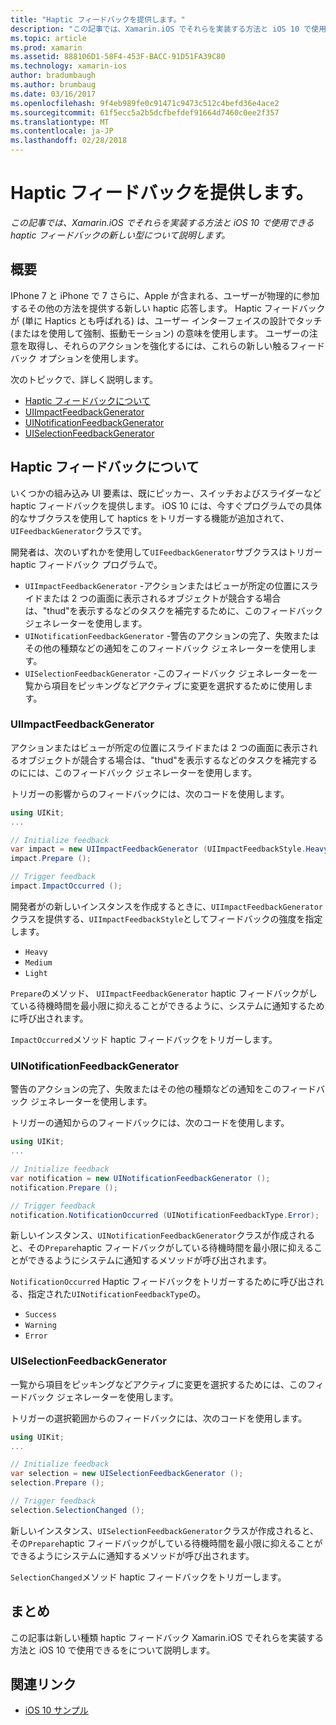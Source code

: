 ```yaml
---
title: "Haptic フィードバックを提供します。"
description: "この記事では、Xamarin.iOS でそれらを実装する方法と iOS 10 で使用できる haptic フィードバックの新しい型について説明します。"
ms.topic: article
ms.prod: xamarin
ms.assetid: 888106D1-58F4-453F-BACC-91D51FA39C80
ms.technology: xamarin-ios
author: bradumbaugh
ms.author: brumbaug
ms.date: 03/16/2017
ms.openlocfilehash: 9f4eb989fe0c91471c9473c512c4befd36e4ace2
ms.sourcegitcommit: 61f5ecc5a2b5dcfbefdef91664d7460c0ee2f357
ms.translationtype: MT
ms.contentlocale: ja-JP
ms.lasthandoff: 02/28/2018
---
```

# <a name="providing-haptic-feedback"></a>Haptic フィードバックを提供します。

_この記事では、Xamarin.iOS でそれらを実装する方法と iOS 10 で使用できる haptic フィードバックの新しい型について説明します。_

<a name="Overview" />

## <a name="overview"></a>概要

IPhone 7 と iPhone で 7 さらに、Apple が含まれる、ユーザーが物理的に参加するその他の方法を提供する新しい haptic 応答します。 Haptic フィードバックが (単に Haptics とも呼ばれる) は、ユーザー インターフェイスの設計でタッチ (またはを使用して強制、振動モーション) の意味を使用します。 ユーザーの注意を取得し、それらのアクションを強化するには、これらの新しい触るフィードバック オプションを使用します。

次のトピックで、詳しく説明します。

- [Haptic フィードバックについて](#About-Haptic-Feedback)
- [UIImpactFeedbackGenerator](#UIImpactFeedbackGenerator)
- [UINotificationFeedbackGenerator](#UINotificationFeedbackGenerator)
- [UISelectionFeedbackGenerator](#UISelectionFeedbackGenerator)

<a name="About-Haptic-Feedback" />

## <a name="about-haptic-feedback"></a>Haptic フィードバックについて

いくつかの組み込み UI 要素は、既にピッカー、スイッチおよびスライダーなど haptic フィードバックを提供します。 iOS 10 には、今すぐプログラムでの具体的なサブクラスを使用して haptics をトリガーする機能が追加されて、`UIFeedbackGenerator`クラスです。

開発者は、次のいずれかを使用して`UIFeedbackGenerator`サブクラスはトリガー haptic フィードバック プログラムで。

- `UIImpactFeedbackGenerator` -アクションまたはビューが所定の位置にスライドまたは 2 つの画面に表示されるオブジェクトが競合する場合は、"thud"を表示するなどのタスクを補完するために、このフィードバック ジェネレーターを使用します。
- `UINotificationFeedbackGenerator` -警告のアクションの完了、失敗またはその他の種類などの通知をこのフィードバック ジェネレーターを使用します。
- `UISelectionFeedbackGenerator` -このフィードバック ジェネレーターを一覧から項目をピッキングなどアクティブに変更を選択するために使用します。

<a name="UIImpactFeedbackGenerator" />

### <a name="uiimpactfeedbackgenerator"></a>UIImpactFeedbackGenerator

アクションまたはビューが所定の位置にスライドまたは 2 つの画面に表示されるオブジェクトが競合する場合は、"thud"を表示するなどのタスクを補完するのにには、このフィードバック ジェネレーターを使用します。

トリガーの影響からのフィードバックには、次のコードを使用します。

```csharp
using UIKit;
...

// Initialize feedback
var impact = new UIImpactFeedbackGenerator (UIImpactFeedbackStyle.Heavy);
impact.Prepare ();

// Trigger feedback
impact.ImpactOccurred ();
```

開発者がの新しいインスタンスを作成するときに、`UIImpactFeedbackGenerator`クラスを提供する、`UIImpactFeedbackStyle`としてフィードバックの強度を指定します。

- `Heavy`
- `Medium`
- `Light`

`Prepare`のメソッド、 `UIImpactFeedbackGenerator` haptic フィードバックがしている待機時間を最小限に抑えることができるように、システムに通知するために呼び出されます。

`ImpactOccurred`メソッド haptic フィードバックをトリガーします。

<a name="UINotificationFeedbackGenerator" />

### <a name="uinotificationfeedbackgenerator"></a>UINotificationFeedbackGenerator

警告のアクションの完了、失敗またはその他の種類などの通知をこのフィードバック ジェネレーターを使用します。

トリガーの通知からのフィードバックには、次のコードを使用します。

```csharp
using UIKit;
...

// Initialize feedback
var notification = new UINotificationFeedbackGenerator ();
notification.Prepare ();

// Trigger feedback
notification.NotificationOccurred (UINotificationFeedbackType.Error);
```

新しいインスタンス、`UINotificationFeedbackGenerator`クラスが作成されると、その`Prepare`haptic フィードバックがしている待機時間を最小限に抑えることができるようにシステムに通知するメソッドが呼び出されます。

`NotificationOccurred` Haptic フィードバックをトリガーするために呼び出される、指定された`UINotificationFeedbackType`の。

- `Success`
- `Warning`
- `Error`

<a name="UISelectionFeedbackGenerator" />

### <a name="uiselectionfeedbackgenerator"></a>UISelectionFeedbackGenerator

一覧から項目をピッキングなどアクティブに変更を選択するためには、このフィードバック ジェネレーターを使用します。

トリガーの選択範囲からのフィードバックには、次のコードを使用します。

```csharp
using UIKit;
...

// Initialize feedback
var selection = new UISelectionFeedbackGenerator ();
selection.Prepare ();

// Trigger feedback
selection.SelectionChanged ();
```

新しいインスタンス、`UISelectionFeedbackGenerator`クラスが作成されると、その`Prepare`haptic フィードバックがしている待機時間を最小限に抑えることができるようにシステムに通知するメソッドが呼び出されます。

`SelectionChanged`メソッド haptic フィードバックをトリガーします。

## <a name="summary"></a>まとめ

この記事は新しい種類 haptic フィードバック Xamarin.iOS でそれらを実装する方法と iOS 10 で使用できるをについて説明します。

## <a name="related-links"></a>関連リンク

- [iOS 10 サンプル](https://developer.xamarin.com/samples/ios/iOS10/)
